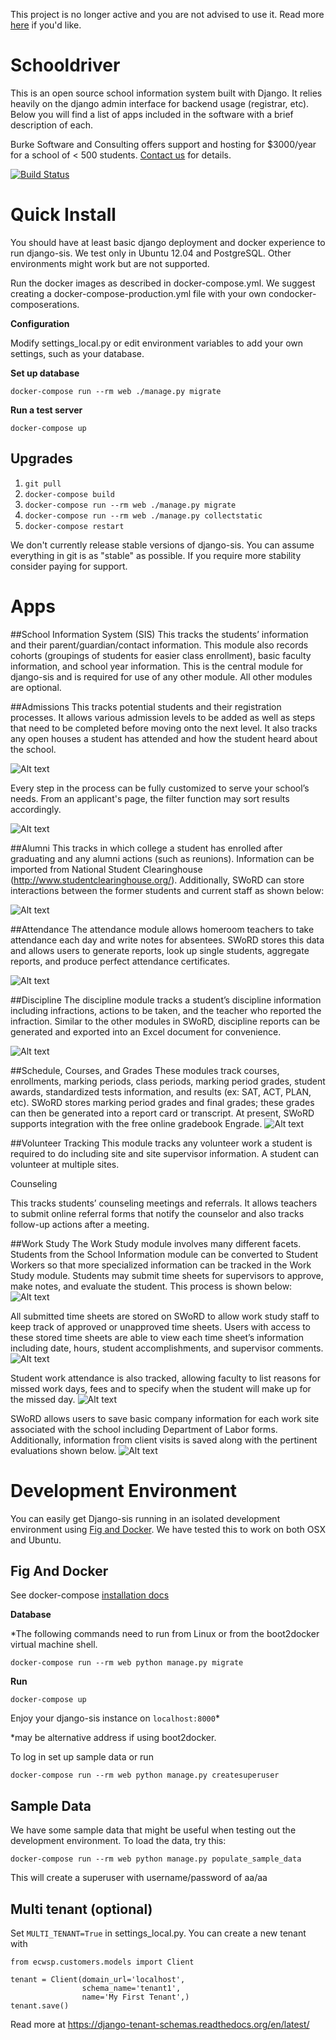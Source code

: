 This project is no longer active and you are not advised to use it. Read more [here](http://davidmburke.com/2015/07/18/mistakes-to-make-when-starting-a-business-with-python/) if you'd like.

# Schooldriver 
This is an open source school information system built with Django. It relies heavily on the django admin interface for backend usage (registrar, etc). Below you will find a list of apps included in the software with a brief description of each.

Burke Software and Consulting offers support and hosting for $3000/year for a school of < 500 students. 
[Contact us](http://burkesoftware.com/contact-us/) for details.

[![Build Status](https://travis-ci.org/burke-software/django-sis.png)](https://travis-ci.org/burke-software/django-sis)

# Quick Install
You should have at least basic django deployment and docker experience to run django-sis. We test only in Ubuntu 12.04 and PostgreSQL.
Other environments might work but are not supported.

Run the docker images as described in docker-compose.yml. We suggest creating a docker-compose-production.yml file with your own condocker-composerations.

**Configuration**

Modify settings_local.py or edit environment variables to add your own settings, such as your database.

**Set up database**

    docker-compose run --rm web ./manage.py migrate

**Run a test server**

    docker-compose up

## Upgrades

1. `git pull`
2. `docker-compose build`
3. `docker-compose run --rm web ./manage.py migrate`
4. `docker-compose run --rm web ./manage.py collectstatic`
5. `docker-compose restart`

We don't currently release stable versions of django-sis. You can assume everything in git is as "stable" as possible. If you require more stability consider paying for support.

# Apps

##School Information System (SIS)
This tracks the students’ information and their parent/guardian/contact information. This module also records cohorts (groupings of students for easier class enrollment), basic faculty information, and school year information. This is the central module for django-sis and is required for use of any other module. All other modules are optional.

##Admissions
This tracks potential students and their registration processes. It allows various admission levels to be added as well as steps that need to be completed before moving onto the next level. It also tracks any open houses a student has attended and how the student heard about the school.

![Alt text](https://raw.github.com/burke-software/django-sis/master/screenshots/admissions1.jpg)

Every step in the process can be fully customized to serve your school’s needs. From an applicant's page, the filter function may sort results accordingly.  

![Alt text](https://raw.github.com/burke-software/django-sis/master/screenshots/admissions2.jpg)


##Alumni 
This tracks in which college a student has enrolled after graduating and any alumni actions (such as reunions). Information can be imported from National Student Clearinghouse (http://www.studentclearinghouse.org/). Additionally, SWoRD can store interactions between the former students and current staff as shown below:

![Alt text](https://raw.github.com/burke-software/django-sis/master/screenshots/alumni.jpg)

##Attendance 
The attendance module allows homeroom teachers to take attendance each day and write notes for absentees. SWoRD stores this data and allows users to generate reports, look up single students, aggregate reports, and produce perfect attendance certificates.

![Alt text](https://raw.github.com/burke-software/django-sis/master/screenshots/atndcap.jpg)

##Discipline
The discipline module tracks a student’s discipline information including infractions, actions to be taken, and the teacher who reported the infraction. Similar to the other modules in SWoRD, discipline reports can be generated and exported into an Excel document for convenience. 

![Alt text](https://raw.github.com/burke-software/django-sis/master/screenshots/discipline1.jpg)

##Schedule, Courses, and Grades
These modules track courses, enrollments, marking periods, class periods, marking period grades, student awards, standardized tests information, and results (ex: SAT, ACT, PLAN, etc). SWoRD stores marking period grades and final grades; these grades can then be generated into a report card or transcript. At present, SWoRD supports integration with the free online gradebook Engrade.
![Alt text](https://raw.github.com/burke-software/django-sis/master/screenshots/grades.jpg)

##Volunteer Tracking
This module tracks any volunteer work a student is required to do including site and site supervisor information. A student can volunteer at multiple sites.

Counseling

This tracks students’ counseling meetings and referrals. It allows teachers to submit online referral forms that notify the counselor and also tracks follow-up actions after a meeting.

##Work Study 
The Work Study module involves many different facets. Students from the School Information module can be converted to Student Workers so that more specialized information can be tracked in the Work Study module. Students may submit time sheets for supervisors to approve, make notes, and evaluate the student. This process is shown below:
![Alt text](https://raw.github.com/burke-software/django-sis/master/screenshots/cwsp1.jpg)

All submitted time sheets are stored on SWoRD to allow work study staff to keep track of approved or unapproved time sheets. Users with access to these stored time sheets are able to view each time sheet’s information including date, hours, student accomplishments, and supervisor comments.
![Alt text](https://raw.github.com/burke-software/django-sis/master/screenshots/cwsp2.jpg)

Student work attendance is also tracked, allowing faculty to list reasons for missed work days, fees and to specify when the student will make up for the missed day. 
![Alt text](https://raw.github.com/burke-software/django-sis/master/screenshots/cwsp3.jpg)

SWoRD allows users to save basic company information for each work site associated with the school including Department of Labor forms. Additionally, information from client visits is saved along with the pertinent evaluations shown below. 
![Alt text](https://raw.github.com/burke-software/django-sis/master/screenshots/cwsp4.jpg)

# Development Environment

You can easily get Django-sis running in an isolated development environment using [Fig and Docker](http://docker-compose.sh). We have tested this to work on both OSX and Ubuntu. 

## Fig And Docker

See docker-compose [installation docs](http://www.docker-compose.sh/install.html)

**Database**

*The following commands need to run from Linux or from the boot2docker virtual machine shell.

`docker-compose run --rm web python manage.py migrate`

**Run**

`docker-compose up`

Enjoy your django-sis instance on `localhost:8000`*

*may be alternative address if using boot2docker.

To log in set up sample data or run 

`docker-compose run --rm web python manage.py createsuperuser`

## Sample Data

We have some sample data that might be useful when testing out the development environment. To load the data, try this:

`docker-compose run --rm web python manage.py populate_sample_data`

This will create a superuser with username/password of aa/aa

## Multi tenant (optional)
Set `MULTI_TENANT=True` in settings_local.py. You can create a new tenant with
```
from ecwsp.customers.models import Client

tenant = Client(domain_url='localhost',
                schema_name='tenant1',
                name='My First Tenant',)
tenant.save()
```
Read more at https://django-tenant-schemas.readthedocs.org/en/latest/
